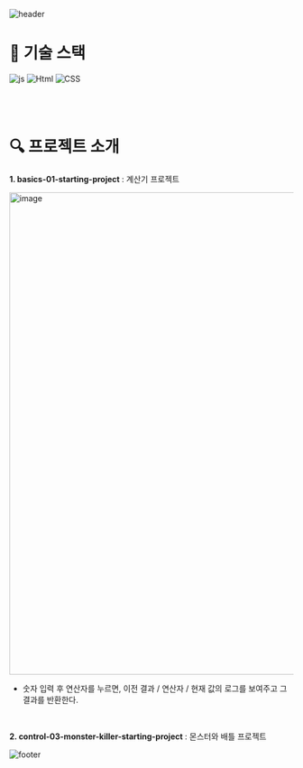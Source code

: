 ![header](https://capsule-render.vercel.app/api?type=rect&color=0:ddd6f3,100:faaca8&text=JavaScriptStudy&&fontColor=ffffff&fontSize=30)

# 📍 기술 스택
![js](https://img.shields.io/badge/JavaScript-F7DF1E?style=for-the-badge&logo=JavaScript&logoColor=white)
![Html](https://img.shields.io/badge/HTML5-E34F26?style=for-the-badge&logo=html5&logoColor=white)
![CSS](https://img.shields.io/badge/CSS3-1572B6?style=for-the-badge&logo=css3&logoColor=white)
<br/>
<br/>
<br/>
<br/>

# 🔍 프로젝트 소개
**1. basics-01-starting-project** : 계산기 프로젝트

<img width="855" alt="image" src="https://github.com/user-attachments/assets/a62bff14-076b-4f7d-81ba-f7e954bb0f3f">

- 숫자 입력 후 연산자를 누르면, 이전 결과 / 연산자 / 현재 값의 로그를 보여주고 그 결과를 반환한다.

<br/>

**2. control-03-monster-killer-starting-project** : 몬스터와 배틀 프로젝트
   
![footer](https://capsule-render.vercel.app/api?type=rect&color=0:ddd6f3,100:faaca8)
